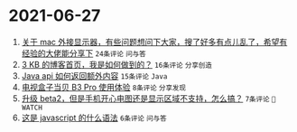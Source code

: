 # 2021-06-27

1. [关于 mac 外接显示器，有些问题想问下大家，搜了好多有点儿乱了，希望有经验的大佬能分享下](https://www.v2ex.com/t/786015) `24条评论` `问与答`
1. [3 KB 的博客首页，我是如何做到的？](https://www.v2ex.com/t/786028) `16条评论` `分享创造`
1. [Java api 如何返回额外内容](https://www.v2ex.com/t/786021) `15条评论` `Java`
1. [电视盒子当贝 B3 Pro 使用体验](https://www.v2ex.com/t/786036) `8条评论` `分享发现`
1. [升级 beta2，但是手机开心电图还是显示区域不支持，怎么搞？](https://www.v2ex.com/t/786012) `7条评论` ` WATCH`
1. [这是 javascript 的什么语法](https://www.v2ex.com/t/786022) `6条评论` `问与答`
